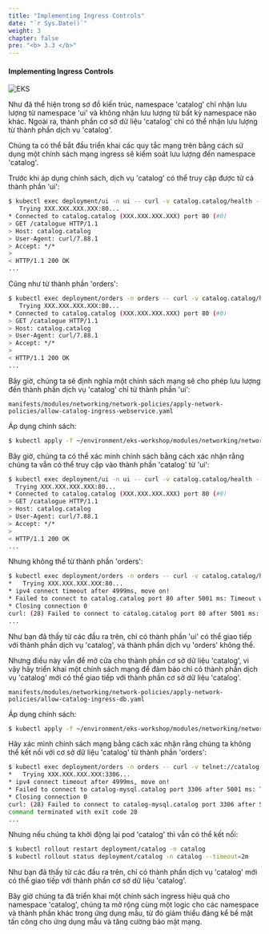 ```yaml
---
title: "Implementing Ingress Controls"
date: "`r Sys.Date()`"
weight: 3
chapter: false
pre: "<b> 3.3 </b>"
---
```


#### Implementing Ingress Controls

![EKS](/images/0004/00015.png?featherlight=false&width=60pc)

Như đã thể hiện trong sơ đồ kiến trúc, namespace 'catalog' chỉ nhận lưu lượng từ namespace 'ui' và không nhận lưu lượng từ bất kỳ namespace nào khác. Ngoài ra, thành phần cơ sở dữ liệu 'catalog' chỉ có thể nhận lưu lượng từ thành phần dịch vụ 'catalog'.

Chúng ta có thể bắt đầu triển khai các quy tắc mạng trên bằng cách sử dụng một chính sách mạng ingress sẽ kiểm soát lưu lượng đến namespace 'catalog'.

Trước khi áp dụng chính sách, dịch vụ 'catalog' có thể truy cập được từ cả thành phần 'ui':

```bash
$ kubectl exec deployment/ui -n ui -- curl -v catalog.catalog/health --connect-timeout 5
   Trying XXX.XXX.XXX.XXX:80...
* Connected to catalog.catalog (XXX.XXX.XXX.XXX) port 80 (#0)
> GET /catalogue HTTP/1.1
> Host: catalog.catalog
> User-Agent: curl/7.88.1
> Accept: */*
> 
< HTTP/1.1 200 OK
...
```

Cũng như từ thành phần 'orders':

```bash
$ kubectl exec deployment/orders -n orders -- curl -v catalog.catalog/health --connect-timeout 5
   Trying XXX.XXX.XXX.XXX:80...
* Connected to catalog.catalog (XXX.XXX.XXX.XXX) port 80 (#0)
> GET /catalogue HTTP/1.1
> Host: catalog.catalog
> User-Agent: curl/7.88.1
> Accept: */*
> 
< HTTP/1.1 200 OK
...
```

Bây giờ, chúng ta sẽ định nghĩa một chính sách mạng sẽ cho phép lưu lượng đến thành phần dịch vụ 'catalog' chỉ từ thành phần 'ui':

```file
manifests/modules/networking/network-policies/apply-network-policies/allow-catalog-ingress-webservice.yaml
```

Áp dụng chính sách:

```bash wait=30
$ kubectl apply -f ~/environment/eks-workshop/modules/networking/network-policies/apply-network-policies/allow-catalog-ingress-webservice.yaml
```

Bây giờ, chúng ta có thể xác minh chính sách bằng cách xác nhận rằng chúng ta vẫn có thể truy cập vào thành phần 'catalog' từ 'ui':

```bash
$ kubectl exec deployment/ui -n ui -- curl -v catalog.catalog/health --connect-timeout 5
  Trying XXX.XXX.XXX.XXX:80...
* Connected to catalog.catalog (XXX.XXX.XXX.XXX) port 80 (#0)
> GET /catalogue HTTP/1.1
> Host: catalog.catalog
> User-Agent: curl/7.88.1
> Accept: */*
> 
< HTTP/1.1 200 OK
...
```

Nhưng không thể từ thành phần 'orders':

```bash expectError=true
$ kubectl exec deployment/orders -n orders -- curl -v catalog.catalog/health --connect-timeout 5
*   Trying XXX.XXX.XXX.XXX:80...
* ipv4 connect timeout after 4999ms, move on!
* Failed to connect to catalog.catalog port 80 after 5001 ms: Timeout was reached
* Closing connection 0
curl: (28) Failed to connect to catalog.catalog port 80 after 5001 ms: Timeout was reached
...
```

Như bạn đã thấy từ các đầu ra trên, chỉ có thành phần 'ui' có thể giao tiếp với thành phần dịch vụ 'catalog', và thành phần dịch vụ 'orders' không thể.

Nhưng điều này vẫn để mở cửa cho thành phần cơ sở dữ liệu 'catalog', vì vậy hãy triển khai một chính sách mạng để đảm bảo chỉ có thành phần dịch vụ 'catalog' mới có thể giao tiếp với thành phần cơ sở dữ liệu 'catalog'.

```file
manifests/modules/networking/network-policies/apply-network-policies/allow-catalog-ingress-db.yaml
```

Áp dụng chính sách:

```bash wait=30
$ kubectl apply -f ~/environment/eks-workshop/modules/networking/network-policies/apply-network-policies/allow-catalog-ingress-db.yaml
```

Hãy xác minh chính sách mạng bằng cách xác nhận rằng chúng ta không thể kết nối với cơ sở dữ liệu 'catalog' từ thành phần 'orders':

```bash expectError=true
$ kubectl exec deployment/orders -n orders -- curl -v telnet://catalog-mysql.catalog:3306 --connect-timeout 5
*   Trying XXX.XXX.XXX.XXX:3306...
* ipv4 connect timeout after 4999ms, move on!
* Failed to connect to catalog-mysql.catalog port 3306 after 5001 ms: Timeout was reached
* Closing connection 0
curl: (28) Failed to connect to catalog-mysql.catalog port 3306 after 5001 ms: Timeout was reached
command terminated with exit code 28
...
```

Nhưng nếu chúng ta khởi động lại pod 'catalog' thì vẫn có thể kết nối:

```bash
$ kubectl rollout restart deployment/catalog -n catalog
$ kubectl rollout status deployment/catalog -n catalog --timeout=2m
```

Như bạn đã thấy từ các đầu ra trên, chỉ có thành phần dịch vụ 'catalog' mới có thể giao tiếp với thành phần cơ sở dữ liệu 'catalog'.

Bây giờ chúng ta đã triển khai một chính sách ingress hiệu quả cho namespace 'catalog', chúng ta mở rộng cùng một logic cho các namespace và thành phần khác trong ứng dụng mẫu, từ đó giảm thiểu đáng kể bề mặt tấn công cho ứng dụng mẫu và tăng cường bảo mật mạng.